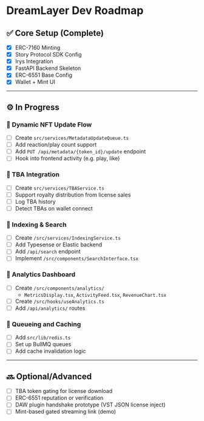 # DreamLayer Dev Roadmap

## ✅ Core Setup (Complete)
- [x] ERC-7160 Minting
- [x] Story Protocol SDK Config
- [x] Irys Integration
- [x] FastAPI Backend Skeleton
- [x] ERC-6551 Base Config
- [x] Wallet + Mint UI

---

## ⚙️ In Progress

### 🎨 Dynamic NFT Update Flow
- [ ] Create `src/services/MetadataUpdateQueue.ts`
- [ ] Add reaction/play count support
- [ ] Add `PUT /api/metadata/{token_id}/update` endpoint
- [ ] Hook into frontend activity (e.g. play, like)

### 🧠 TBA Integration
- [ ] Create `src/services/TBAService.ts`
- [ ] Support royalty distribution from license sales
- [ ] Log TBA history
- [ ] Detect TBAs on wallet connect

### 🔎 Indexing & Search
- [ ] Create `/src/services/IndexingService.ts`
- [ ] Add Typesense or Elastic backend
- [ ] Add `/api/search` endpoint
- [ ] Implement `/src/components/SearchInterface.tsx`

### 🧮 Analytics Dashboard
- [ ] Create `/src/components/analytics/`
  - `MetricsDisplay.tsx`, `ActivityFeed.tsx`, `RevenueChart.tsx`
- [ ] Create `/src/hooks/useAnalytics.ts`
- [ ] Add `/api/analytics/` routes

### 🚀 Queueing and Caching
- [ ] Add `src/lib/redis.ts`
- [ ] Set up BullMQ queues
- [ ] Add cache invalidation logic

---

## 🔜 Optional/Advanced

- [ ] TBA token gating for license download
- [ ] ERC-6551 reputation or verification
- [ ] DAW plugin handshake prototype (VST JSON license inject)
- [ ] Mint-based gated streaming link (demo)
